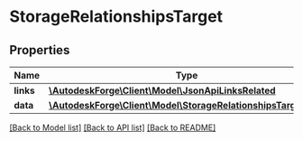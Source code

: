 # StorageRelationshipsTarget

## Properties
Name | Type | Description | Notes
------------ | ------------- | ------------- | -------------
**links** | [**\AutodeskForge\Client\Model\JsonApiLinksRelated**](JsonApiLinksRelated.md) |  | 
**data** | [**\AutodeskForge\Client\Model\StorageRelationshipsTargetData**](StorageRelationshipsTargetData.md) |  | [optional] 

[[Back to Model list]](../README.md#documentation-for-models) [[Back to API list]](../README.md#documentation-for-api-endpoints) [[Back to README]](../README.md)


